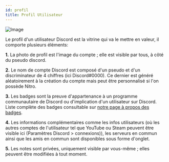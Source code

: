 ```yaml
---
id: profil
title: Profil Utilisateur
---
```

![Image](https://i.discord.fr/HEO.png)

Le profil d'un utilisateur Discord est la vitrine qui va le mettre en valeur, il comporte plusieurs éléments:

**1.** La photo de profil est l'image du compte ; elle est visible par tous, à côté du pseudo discord.

**2.** Le nom de compte Discord est composé d'un pseudo et d'un discriminateur de 4 chiffres (ici Discord#0000). Ce dernier est généré aléatoirement à la création du compte mais peut être personnalisé si l'on possède Nitro.

**3.** Les badges sont la preuve d'appartenance à un programme communautaire de Discord ou d'implication d'un utilisateur sur Discord. Liste complète des badges consultable sur [notre page à propos des badges](https://discord.fr/wiki/badges).

**4.** Les informations complémentaires comme les infos utilisateurs (où les autres comptes de l'utilisateur tel que YouTube ou Steam peuvent être visible ici (Paramètres Discord > connexions)), les serveurs en commun ainsi que les amis en commun sont disponibles sous forme d'onglet.

**5.** Les notes sont privées, uniquement visible par vous-même ; elles peuvent être modifiées à tout moment.
